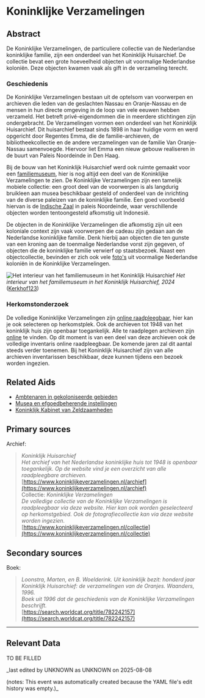 
# Koninklijke Verzamelingen


## Abstract

De Koninklijke Verzamelingen, de particuliere collectie van de Nederlandse koninklijke familie, zijn een onderdeel van het Koninklijk Huisarchief. De collectie bevat een grote hoeveelheid objecten uit voormalige Nederlandse koloniën. Deze objecten kwamen vaak als gift in de verzameling terecht.

### Geschiedenis

De Koninklijke Verzamelingen bestaan uit de optelsom van voorwerpen en archieven die leden van de geslachten Nassau en Oranje-Nassau en de mensen in hun directe omgeving in de loop van vele eeuwen hebben verzameld. Het betreft privé-eigendommen die in meerdere stichtingen zijn ondergebracht. De Verzamelingen vormen een onderdeel van het Koninklijk Huisarchief. Dit huisarchief bestaat sinds 1898 in haar huidige vorm en werd opgericht door Regentes Emma, die de familie-archieven, de bibliotheekcollectie en de andere verzamelingen van de familie Van Oranje-Nassau samenvoegde. Hiervoor liet Emma een nieuw gebouw realiseren in de buurt van Paleis Noordeinde in Den Haag.

Bij de bouw van het Koninklijk Huisarchief werd ook ruimte gemaakt voor een [familiemuseum](https://www.koninklijkeverzamelingen.nl/verhalen/het-koninklijk-huisarchief), hier is nog altijd een deel van de Koninklijke Verzamelingen te zien. De Koninklijke Verzamelingen zijn een tamelijk mobiele collectie: een groot deel van de voorwerpen is als langdurig bruikleen aan musea beschikbaar gesteld of onderdeel van de inrichting van de diverse paleizen van de koninklijke familie. Een goed voorbeeld hiervan is de [Indische Zaal](https://www.koninklijkeverzamelingen.nl/verhalen/de-indische-zaal) in paleis Noordeinde, waar verschillende objecten worden tentoongesteld afkomstig uit Indonesië. 

De objecten in de Koninklijke Verzamelingen die afkomstig zijn uit een koloniale context zijn vaak voorwerpen die cadeau zijn gedaan aan de Nederlandse koninklijke familie. Denk hierbij aan objecten die ten gunste van een kroning aan de toenmalige Nederlandse vorst zijn gegeven, of objecten die de koninklijke familie verwierf op staatsbezoek. Naast een objectcollectie, bevinden er zich ook vele [foto's](https://www.koninklijkeverzamelingen.nl/collectie?collecties=fotografie) uit voormalige Nederlandse koloniën in de Koninklijke Verzamelingen.

![Het interieur van het familiemuseum in het Koninklijk Huisarchief](https://upload.wikimedia.org/wikipedia/commons/8/8e/Koninklijk_Huisarchief_2024.jpg)
_Het interieur van het familiemuseum in het Koninklijk Huisarchief, 2024_ ([Kerkhof123](https://commons.wikimedia.org/wiki/File:Koninklijk_Huisarchief_2024.jpg))

### Herkomstonderzoek

De volledige Koninklijke Verzamelingen zijn [online raadpleegbaar](https://www.koninklijkeverzamelingen.nl/collectie), hier kan je ook selecteren op herkomstplek. Ook de archieven tot 1948 van het koninklijk huis zijn openbaar toegankelijk. Alle te raadplegen archieven zijn [online](https://www.koninklijkeverzamelingen.nl/archief) te vinden. Op dit moment is van een deel van deze archieven ook de volledige inventaris online raadpleegbaar. De komende jaren zal dit aantal steeds verder toenemen. Bij het Koninklijk Huisarchief zijn van alle archieven inventarissen beschikbaar, deze kunnen tijdens een bezoek worden ingezien.


## Related Aids

 - [Ambtenaren in gekoloniseerde gebieden](niveau2/Dutch/CivilServants_20240320.yml)  
 - [Musea en efgoedbeherende instellingen](niveau2/Dutch/Museum_20250113.yml)  
 - [Koninklijk Kabinet van Zeldzaamheden](niveau3/Dutch/KKZ_20240313.yml)  

## Primary sources

Archief:
  > *Koninklijk Huisarchief*  
> _Het archief van het Nederlandse koninklijke huis tot 1948 is openbaar toegankelijk. Op de website vind je een overzicht van alle raadpleegbare archieven._  
> [https://www.koninklijkeverzamelingen.nl/archief](https://www.koninklijkeverzamelingen.nl/archief)  
Collectie:
  > *Koninklijke Verzamelingen*  
> _De volledige collectie van de Koninklijke Verzamelingen is raadpleegbaar via deze website. Hier kan ook worden geselecteerd op herkomstgebied. Ook de fotografiecollectie kan via deze website worden ingezien._  
> [https://www.koninklijkeverzamelingen.nl/collectie](https://www.koninklijkeverzamelingen.nl/collectie)  
## Secondary sources

Boek:
  > *Loonstra, Marten, en B. Woelderink. Uit koninklijk bezit: honderd jaar Koninklijk Huisarchief: de verzamelingen van de Oranjes. Waanders, 1996.*  
> _Boek uit 1996 dat de geschiedenis van de Koninklijke Verzamelingen beschrijft._  
> [https://search.worldcat.org/title/782242157](https://search.worldcat.org/title/782242157)  


---
## Relevant Data 
TO BE FILLED

_last edited by UNKNOWN as UNKNOWN on 2025-08-08

(notes: This event was automatically created because the YAML file's edit history was empty.)_
        